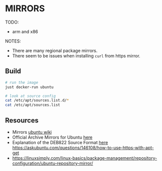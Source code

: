 # MIRRORS

TODO:

* arm and x86

NOTES:

* There are many regional package mirrors.  
* There seem to be issues when installing `curl` from https mirror.  

## Build

```sh
# run the image
just docker-run ubuntu

# look at source config
cat /etc/apt/sources.list.d/*
cat /etc/apt/sources.list
```

## Resources

* Mirrors [ubuntu wiki](https://wiki.ubuntu.com/Mirrors)
* Official Archive Mirrors for Ubuntu [here](https://launchpad.net/ubuntu/+archivemirrors)
* Explanation of the DEB822 Source Format [here](https://repolib.readthedocs.io/en/latest/deb822-format.html)
https://askubuntu.com/questions/146108/how-to-use-https-with-apt-get
* https://linuxsimply.com/linux-basics/package-management/repository-configuration/ubuntu-repository-mirror/